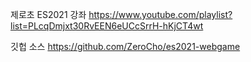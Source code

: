 제로초 ES2021 강좌
https://www.youtube.com/playlist?list=PLcqDmjxt30RvEEN6eUCcSrrH-hKjCT4wt

깃헙 소스
https://github.com/ZeroCho/es2021-webgame
